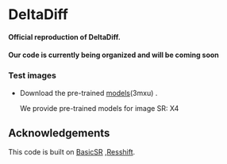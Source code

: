 # DeltaDiff
#### Official reproduction of DeltaDiff.
#### Our code is currently being organized and will be coming soon


### Test images 

- Download the pre-trained [models](https://pan.baidu.com/s/1L4tQsvgeiVJhuZ3nMiX8TA)(3mxu) .

  We provide pre-trained models for image SR: X4




## Acknowledgements

This code is built on  [BasicSR](https://github.com/XPixelGroup/BasicSR) ,[Resshift](https://github.com/XPixelGroup/BasicSR).